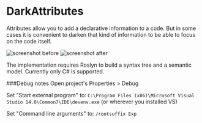 # DarkAttributes
Attributes allow you to add a declarative information to a code.
But in some cases it is convenient to darken that kind of information to be able to focus on the code itself.

![screenshot before](https://github.com/t-denis/DarkAttributes/blob/master/Content/screenshot-before.png)
![screenshot after](https://github.com/t-denis/DarkAttributes/blob/master/Content/screenshot-after.png)

The implementation requires Roslyn to build a syntax tree and a semantic model.
Currently only C# is supported.

###Debug notes
Open project's Properties > Debug

Set "Start external program" to:
`C:\Program Files (x86)\Microsoft Visual Studio 14.0\Common7\IDE\devenv.exe` (or wherever you installed VS)

Set "Command line arguments" to:
`/rootsuffix Exp`
